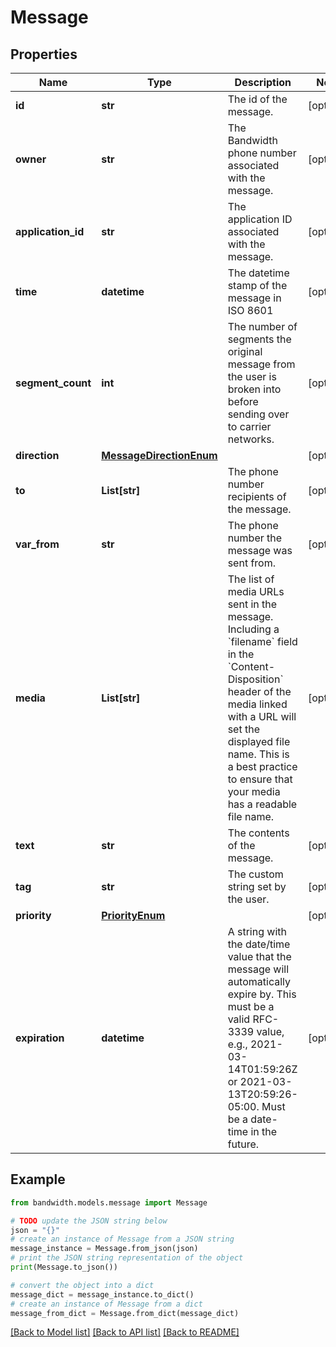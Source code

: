 # Message


## Properties

Name | Type | Description | Notes
------------ | ------------- | ------------- | -------------
**id** | **str** | The id of the message. | [optional] 
**owner** | **str** | The Bandwidth phone number associated with the message. | [optional] 
**application_id** | **str** | The application ID associated with the message. | [optional] 
**time** | **datetime** | The datetime stamp of the message in ISO 8601 | [optional] 
**segment_count** | **int** | The number of segments the original message from the user is broken into before sending over to carrier networks. | [optional] 
**direction** | [**MessageDirectionEnum**](MessageDirectionEnum.md) |  | [optional] 
**to** | **List[str]** | The phone number recipients of the message. | [optional] 
**var_from** | **str** | The phone number the message was sent from. | [optional] 
**media** | **List[str]** | The list of media URLs sent in the message. Including a &#x60;filename&#x60; field in the &#x60;Content-Disposition&#x60; header of the media linked with a URL will set the displayed file name. This is a best practice to ensure that your media has a readable file name. | [optional] 
**text** | **str** | The contents of the message. | [optional] 
**tag** | **str** | The custom string set by the user. | [optional] 
**priority** | [**PriorityEnum**](PriorityEnum.md) |  | [optional] 
**expiration** | **datetime** | A string with the date/time value that the message will automatically expire by. This must be a valid RFC-3339 value, e.g., 2021-03-14T01:59:26Z or 2021-03-13T20:59:26-05:00. Must be a date-time in the future. | [optional] 

## Example

```python
from bandwidth.models.message import Message

# TODO update the JSON string below
json = "{}"
# create an instance of Message from a JSON string
message_instance = Message.from_json(json)
# print the JSON string representation of the object
print(Message.to_json())

# convert the object into a dict
message_dict = message_instance.to_dict()
# create an instance of Message from a dict
message_from_dict = Message.from_dict(message_dict)
```
[[Back to Model list]](../README.md#documentation-for-models) [[Back to API list]](../README.md#documentation-for-api-endpoints) [[Back to README]](../README.md)


